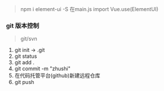 > npm i element-ui -S
> 在main.js  import
> Vue.use(ElementUI)

### git 版本控制
> git/svn
1. git init -> .git
2. git status
3. git add .
4. git commit -m "zhushi"
5. 在代码托管平台(github)新建远程仓库
6. git push
